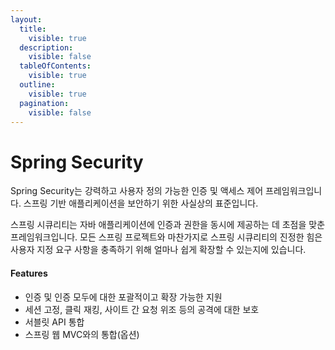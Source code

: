 ```yaml
---
layout:
  title:
    visible: true
  description:
    visible: false
  tableOfContents:
    visible: true
  outline:
    visible: true
  pagination:
    visible: false
---
```


# Spring Security

Spring Security는 강력하고 사용자 정의 가능한 인증 및 액세스 제어 프레임워크입니다. 스프링 기반 애플리케이션을 보안하기 위한 사실상의 표준입니다.

스프링 시큐리티는 자바 애플리케이션에 인증과 권한을 동시에 제공하는 데 초점을 맞춘 프레임워크입니다. 모든 스프링 프로젝트와 마찬가지로 스프링 시큐리티의 진정한 힘은 사용자 지정 요구 사항을 충족하기 위해 얼마나 쉽게 확장할 수 있는지에 있습니다.

#### Features

* 인증 및 인증 모두에 대한 포괄적이고 확장 가능한 지원
* 세션 고정, 클릭 재킹, 사이트 간 요청 위조 등의 공격에 대한 보호
* 서블릿 API 통합
* 스프링 웹 MVC와의 통합(옵션)

